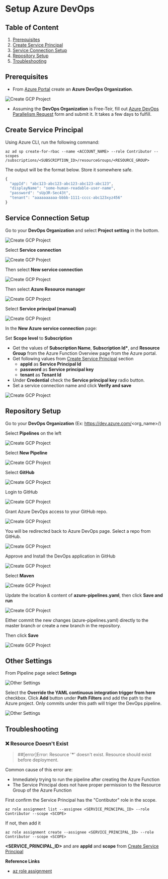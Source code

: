 # Setup Azure DevOps

## Table of Content

1. [Prerequisites](#prerequisites)
2. [Create Service Principal](#create-service-principal)
3. [Service Connection Setup](#service-connection-setup)
4. [Repository Setup](#repository-setup)
5. [Troubleshooting](#troubleshooting)

## Prerequisites

- From [Azure Portal](https://portal.azure.com) create an **Azure DevOps Organization**.

![Create GCP Project](screenshots/setup-devops-001.png)

- Assuming the **DevOps Organization** is Free-Teir, fill out [Azure DevOps Parallelism Request](https://forms.office.com/pages/responsepage.aspx?id=v4j5cvGGr0GRqy180BHbR63mUWPlq7NEsFZhkyH8jChUMlM3QzdDMFZOMkVBWU5BWFM3SDI2QlRBSC4u) form and submit it. It takes a few days to fulfill.

## Create Service Principal

Using Azure CLI, run the following command:

```
az ad sp create-for-rbac --name <ACCOUNT_NAME> --role Contributor --scopes /subscriptions/<SUBSCRIPTION_ID>/resourceGroups/<RESOURCE_GROUP>
```

The output will be the format below. Store it somewhere safe.

```javascript
{
  "appId": "abc123-abc123-abc123-abc123-abc123",
  "displayName": "some-human-readable-user-name",
  "password": "sUp3R-Sec43t",
  "tenant": "aaaaaaaaaa-bbbb-1111-cccc-abc123xyz456"
}
```

## Service Connection Setup

Go to your **DevOps Organization** and select **Project setting** in the bottom.

![Create GCP Project](screenshots/setup-devops-012.png)

Select **Service connection**

![Create GCP Project](screenshots/setup-devops-013.png)

Then select **New service connection**

![Create GCP Project](screenshots/setup-devops-014.png)

Then select **Azure Resource manager**

![Create GCP Project](screenshots/setup-devops-015.png)

Select **Service principal (manual)**

![Create GCP Project](screenshots/setup-devops-016.png)

In the **New Azure service connection** page:

Set **Scope level** to **Subscription**

- Get the values of **Subscription Name**, **Subscription Id\***, and **Resource Group** from the Azure Function Overview page from the Azure portal.
- Get following values from [Create Service Principal](#create-service-principal) section
  - **appId** as **Service Principal Id**
  - **password** as **Service principal key**
  - **tenant** as **Tenant Id**
- Under **Credential** check the **Service principal key** radio button.
- Set a service connection name and click **Verify and save**

![Create GCP Project](screenshots/setup-devops-017.png)

## Repository Setup

Go to your **DevOps Organization** (Ex: https://dev.azure.com/<org_name>/<projectname>)

Select **Pipelines** on the left

![Create GCP Project](screenshots/setup-devops-002.png)

Select **New Pipeline**

![Create GCP Project](screenshots/setup-devops-003.png)

Select **GitHub**

![Create GCP Project](screenshots/setup-devops-004.png)

Login to GitHub

![Create GCP Project](screenshots/setup-devops-005.png)

Grant Azure DevOps access to your GitHub repo.

![Create GCP Project](screenshots/setup-devops-006.png)

You will be redirected back to Azure DevOps page. Select a repo from GitHub.

![Create GCP Project](screenshots/setup-devops-007.png)

Approve and Install the DevOps application in GitHub

![Create GCP Project](screenshots/setup-devops-008.png)

Select **Maven**

![Create GCP Project](screenshots/setup-devops-009.png)

Update the location & content of **azure-pipelines.yaml**, then click **Save and run**

![Create GCP Project](screenshots/setup-devops-010.png)

Either commit the new changes (azure-pipelines.yaml) directly to the master branch or create a new branch in the repository.

Then click **Save**

![Create GCP Project](screenshots/setup-devops-011.png)

## Other Settings

From Pipeline page select **Setings**

![Other Settings](screenshots/setup-devops-018.png)

Select the **Override the YAML continuous integration trigger from here** checkbox.
Click **Add** button under **Path Filters** and add the path to the Azure project.
Only commits under this path will triger the DevOps pipeline.

![Other Settings](screenshots/setup-devops-019.png)

## Troubleshooting

### :x: Resource Doesn't Exist

> ##[error]Error: Resource '**\***' doesn't exist. Resource should exist before deployment.

Common cause of this error are:

- Immediately trying to run the pipeline after creating the Azure Function
- The Service Principal does not have proper permission to the Resource Group of the Azure Function

First confirm the Service Principal has the "Contibutor" role in the scope.

```
az role assignment list --assignee <SERVICE_PRINCIPAL_ID> --role Contributor --scope <SCOPE>
```

If not, then add it

```
az role assignment create --assignee <SERVICE_PRINCIPAL_ID> --role Contributor --scope <SCOPE>
```

**<SERVICE_PRINCIPAL_ID>** and **<SCOPE>** are **appId** and **scope** from [Create Service Principal](#create-service-principal)

**Reference Links**

- [az role assignment](https://learn.microsoft.com/en-us/cli/azure/role/assignment?view=azure-cli-latest)

